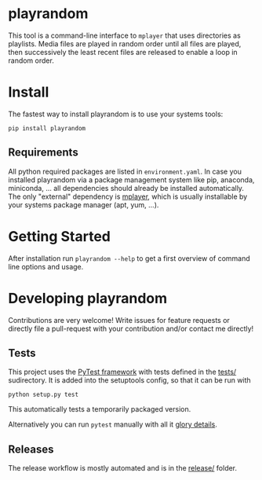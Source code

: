 
# playrandom

   This tool is a command-line interface to `mplayer` that uses directories as
   playlists. Media files are played in random order until all files are
   played, then successively the least recent files are released to enable a
   loop in random order.

# Install

   The fastest way to install playrandom is to use your systems tools:

    pip install playrandom


## Requirements

   All python required packages are listed in `environment.yaml`. In case you
   installed playrandom via a package management system like pip, anaconda,
   miniconda, ... all dependencies should already be installed automatically.
   The only "external" dependency is [mplayer](http://www.mplayerhq.hu), which
   is usually installable by your systems package manager (apt, yum, ...).


# Getting Started

   After installation run `playrandom --help` to get a first overview of
   command line options and usage.


# Developing playrandom

   Contributions are very welcome! Write issues for feature requests or
   directly file a pull-request with your contribution and/or contact me
   directly!


## Tests

   This project uses the [PyTest framework](https://docs.pytest.org/en/latest/)
   with tests defined in the [tests/](tests/) sudirectory. It is added into the
   setuptools config, so that it can be run with

    python setup.py test

   This automatically tests a temporarily packaged version.

   Alternatively you can run `pytest` manually with all it [glory
   details](https://docs.pytest.org/en/latest/usage.html).


## Releases

   The release workflow is mostly automated and is in the [release/](release/)
   folder.


